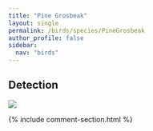 ```yaml
---
title: "Pine Grosbeak"
layout: single
permalink: /birds/species/PineGrosbeak
author_profile: false
sidebar:
  nav: "birds"
---
```


<h2>Detection</h2>

<img src="https://beallen.github.io/DevelopmentWebsite/assets/images/birds/PineGrosbeak/det.jpg">

{% include comment-section.html %}
